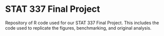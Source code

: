 # STAT 337 Final Project
Repository of R code used for our STAT 337 Final Project. This includes the code used to replicate the figures, benchmarking, and original analysis.

